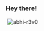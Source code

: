 ### Hey there!

<p>&nbsp;<img align="center" src="https://github-readme-stats.vercel.app/api?username=abhi-r3v0&show_icons=true&locale=en" alt="abhi-r3v0" /></p>

